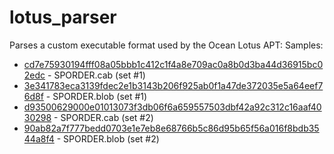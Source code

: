 # lotus_parser

Parses a custom executable format used by the Ocean Lotus APT:
Samples:
+ [cd7e75930194fff08a05bbb1c412c1f4a8e709ac0a8b0d3ba44d36915bc02edc](https://www.virustotal.com/#/file/cd7e75930194fff08a05bbb1c412c1f4a8e709ac0a8b0d3ba44d36915bc02edc/detection) - 	SPORDER.cab (set #1)
+ [3e341783eca3139fdec2e1b3143b206f925ab0f1a47de372035e5a64eef76d8f](https://www.virustotal.com/#/file/3e341783eca3139fdec2e1b3143b206f925ab0f1a47de372035e5a64eef76d8f/detection) - 	SPORDER.blob (set #1)
+ [d93500629000e01013073f3db06f6a659557503dbf42a92c312c16aaf4030298](https://www.virustotal.com/#/file/d93500629000e01013073f3db06f6a659557503dbf42a92c312c16aaf4030298/detection) - 	SPORDER.cab (set #2)
+ [90ab82a7f777bedd0703e1e7eb8e68766b5c86d95b65f56a016f8bdb3544a8f4](https://www.virustotal.com/#/file/90ab82a7f777bedd0703e1e7eb8e68766b5c86d95b65f56a016f8bdb3544a8f4/detection) - 	SPORDER.blob (set #2)
